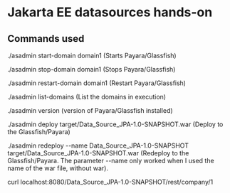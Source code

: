 # Jakarta EE datasources hands-on

## Commands used

 ./asadmin start-domain domain1 (Starts Payara/Glassfish)
 
 ./asadmin stop-domain domain1 (Stops Payara/Glassfish)

./asadmin restart-domain domain1 (Restart Payara/Glassfish)
  
 ./asadmin list-domains (List the domains in execution)
  
 ./asadmin version (version of Payara/Glassfish installed)
  
 ./asadmin deploy target/Data_Source_JPA-1.0-SNAPSHOT.war (Deploy to the Glassfish/Payara)
  
 ./asadmin redeploy --name Data_Source_JPA-1.0-SNAPSHOT target/Data_Source_JPA-1.0-SNAPSHOT.war (Redeploy to the Glassfish/Payara. The parameter --name only worked when I used the name of the war file, without war).

 curl localhost:8080/Data_Source_JPA-1.0-SNAPSHOT/rest/company/1
